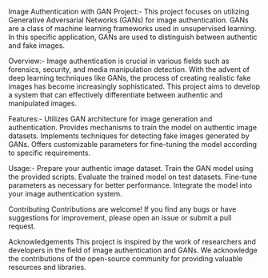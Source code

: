 Image Authentication with GAN Project:-
This project focuses on utilizing Generative Adversarial Networks (GANs) for image authentication. 
GANs are a class of machine learning frameworks used in unsupervised learning. In this specific application, GANs are used to distinguish between authentic and fake images.

Overview:-
Image authentication is crucial in various fields such as forensics, security, and media manipulation detection. With the advent of deep learning techniques like GANs, the process of creating realistic fake images has become increasingly sophisticated. This project aims to develop a system that can effectively differentiate between authentic and manipulated images.

Features:-
Utilizes GAN architecture for image generation and authentication.
Provides mechanisms to train the model on authentic image datasets.
Implements techniques for detecting fake images generated by GANs.
Offers customizable parameters for fine-tuning the model according to specific requirements.

Usage:-
Prepare your authentic image dataset.
Train the GAN model using the provided scripts.
Evaluate the trained model on test datasets.
Fine-tune parameters as necessary for better performance.
Integrate the model into your image authentication system.

Contributing
Contributions are welcome! If you find any bugs or have suggestions for improvement, please open an issue or submit a pull request.

Acknowledgements
This project is inspired by the work of researchers and developers in the field of image authentication and GANs.
We acknowledge the contributions of the open-source community for providing valuable resources and libraries.
